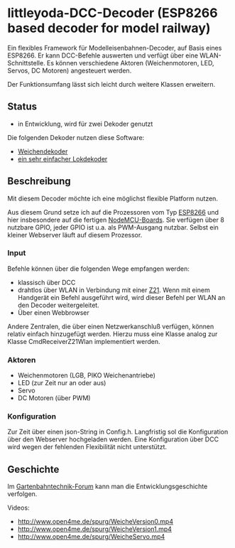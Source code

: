 # littleyoda-DCC-Decoder (ESP8266 based decoder for model railway)

Ein flexibles Framework für Modelleisenbahnen-Decoder, auf Basis eines ESP8266. Er kann DCC-Befehle auswerten und verfügt über eine WLAN-Schnittstelle. Es können verschiedene Aktoren  (Weichenmotoren, LED, Servos, DC Motoren) angesteuert werden.

Der Funktionsumfang lässt sich leicht durch weitere Klassen erweitern.

## Status
 * in Entwicklung, wird für zwei Dekoder genutzt

Die folgenden Dekoder nutzen diese Software:
 * [Weichendekoder](http://spurg.open4me.de/wordpress/784/Weichendecoder)
 * [ein sehr einfacher Lokdekoder](http://spurg.open4me.de/wordpress/786/Lokdekoder?2)

## Beschreibung

Mit diesem Decoder möchte ich eine möglichst flexible Platform nutzen.

Aus diesem Grund setze ich auf die Prozessoren vom Typ [ESP8266](https://de.wikipedia.org/wiki/ESP8266) und hier insbesondere auf die fertigen [NodeMCU-Boards](https://en.wikipedia.org/wiki/NodeMCU).  Sie verfügen über 8 nutzbare GPIO, jeder GPIO ist u.a. als PWM-Ausgang nutzbar. Selbst ein kleiner Webserver läuft auf diesem Prozessor.

### Input
Befehle können über die folgenden Wege empfangen werden:
 * klassisch über DCC
 * drahtlos über WLAN in Verbindung mit einer [Z21](http://www.z21.eu/). Wenn mit einem Handgerät ein Befehl ausgeführt wird, wird dieser Befehl per WLAN an den Decoder weitergeleitet.
 * Über einen Webbrowser

Andere Zentralen, die über einen Netzwerkanschluß verfügen, können relativ einfach hinzugefügt werden. Hierzu muss eine Klasse analog zur Klasse CmdReceiverZ21Wlan implementiert werden.

### Aktoren
 * Weichenmotoren (LGB, PIKO Weichenantriebe)
 * LED (zur Zeit nur an oder aus)
 * Servo
 * DC Motoren (über PWM)


### Konfiguration
Zur Zeit über einen json-String in Config.h. Langfristig sol die Konfiguration über den Webserver hochgeladen werden.
Eine Konfiguration über DCC wird wegen der fehlenden Flexibilität nicht unterstützt.


## Geschichte

Im [Gartenbahntechnik-Forum](http://gartenbahntechnik.de/forum/viewtopic.php?f=24&t=347) kann man die Entwicklungsgeschichte verfolgen.

Videos:
* http://www.open4me.de/spurg/WeicheVersion0.mp4
* http://www.open4me.de/spurg/WeicheVersion1.mp4
* http://www.open4me.de/spurg/WeicheServo.mp4


